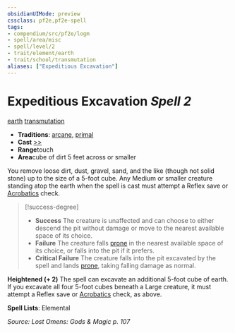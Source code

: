 ```yaml
---
obsidianUIMode: preview
cssclass: pf2e,pf2e-spell
tags:
- compendium/src/pf2e/logm
- spell/area/misc
- spell/level/2
- trait/element/earth
- trait/school/transmutation
aliases: ["Expeditious Excavation"]
---
```

# Expeditious Excavation *Spell 2*   
[earth](earth.md)  [transmutation](transmutation.md)  

- **Traditions**: [arcane](arcane.md), [primal](primal.md)
- **Cast** [>>](chapter-9-playing-the-game.md#Actions "Two-Action") 
- **Range**touch
- **Area**cube of dirt 5 feet across or smaller

You remove loose dirt, dust, gravel, sand, and the like (though not solid stone) up to the size of a 5-foot cube. Any Medium or smaller creature standing atop the earth when the spell is cast must attempt a Reflex save or [Acrobatics](../skills.md#Acrobatics) check.

> [!success-degree] 
> - **Success** The creature is unaffected and can choose to either descend the pit without damage or move to the nearest available space of its choice.
> - **Failure** The creature falls [prone](conditions.md#Prone) in the nearest available space of its choice, or falls into the pit if it prefers.
> - **Critical Failure** The creature falls into the pit excavated by the spell and lands [prone](conditions.md#Prone), taking falling damage as normal.

**Heightened (+ 2)** The spell can excavate an additional 5-foot cube of earth. If you excavate all four 5-foot cubes beneath a Large creature, it must attempt a Reflex save or [Acrobatics](../skills.md#Acrobatics) check, as above.

**Spell Lists**: Elemental

*Source: Lost Omens: Gods & Magic p. 107*